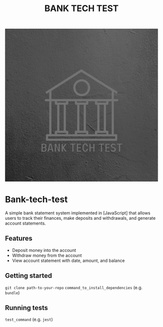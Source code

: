 <h1 align="center"> BANK TECH TEST </h1> <br>
<p align="center">
  <a href="#">
    <img alt="BANK-TECH-TEST" title="BankTechTest" src="bank-tech-test-logo.jpg" width="600">
  </a>
</p>

# Bank-tech-test

A simple bank statement system implemented in [JavaScript] that allows users to track their finances, make deposits and withdrawals, and generate account statements.

## Features

- Deposit money into the account
- Withdraw money from the account
- View account statement with date, amount, and balance


## Getting started

`git clone path-to-your-repo`
`command_to_install_dependencies` (e.g. `bundle`)


## Running tests

`test_command` (e.g. `jest`)